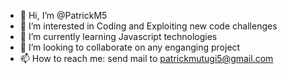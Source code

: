 - 👋 Hi, I’m @PatrickM5
- 👀 I’m interested in Coding and Exploiting new code challenges
- 🌱 I’m currently learning Javascript technologies
- 💞️ I’m looking to collaborate on any enganging project
- 📫 How to reach me: send mail to patrickmutugi5@gmail.com

<!---
PatrickM5/PatrickM5 is a ✨ special ✨ repository because its `README.md` (this file) appears on your GitHub profile.
You can click the Preview link to take a look at your changes.
--->
